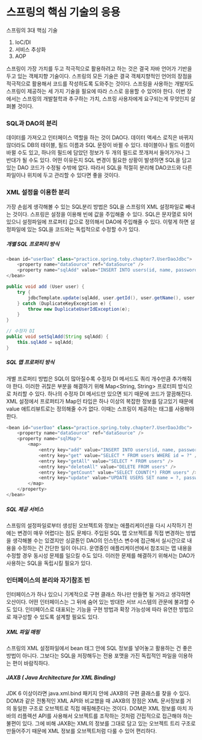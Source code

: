 # 스프링의 핵심 기술의 응용
스프링의 3대 핵심 기술
1.  IoC/DI
2. 서비스 추상화
3. AOP

스프링이 가장 가치를 두고 적극적으로 활용하려고 하는 것은 결국 자바 언어가 기반을 두고 있는 객체지향 기술이다. 스프링의 모든 기술은 결국 객체지향적인 언어의 장점을 적극적으로 활용해서 코드를 작성하도록 도와주는 것이다. 스프링을 사용하는 개발자도 스프링이 제공하는 세 가지 기술을 필요에 따라 스스로 응용할 수 있어야 한다. 이번 장에서는 스프링의 개발철학과 추구하는 가치, 스프링 사용자에게 요구되는게 무엇인지 살펴볼 것이다.

### SQL과 DAO의 분리
데이터를 가져오고 인터페이스 역할을 하는 것이 DAO다. 데이터 액세스 로직은 바뀌지 않더라도 DB의 테이블, 필드 이름과 SQL 문장이 바뀔 수 있다. 테이블이나 필드 이름이 바뀔 수도 있고, 하나의 필드에 담았던 정보가 두 개의 필드로 쪼개져서 들어가거나 그 반대가 될 수도 있다. 어떤 이유든지 SQL 변경이 필요한 상황이 발생하면 SQL을 담고 있는 DAO 코드가 수정될 수밖에 없다. 따라서 SQL을 적절히 분리해 DAO코드와 다른 파일이나 위치에 두고 관리할 수 있다면 좋을 것이다.

### XML 설정을 이용한 분리
가장 손쉽게 생각해볼 수 있는 SQL분리 방법은 SQL을 스프링의 XML 설정파일로 빼내는 것이다. 스프링은 설정을 이용해 빈에 값을 주입해줄 수 있다. SQL은 문자열로 되어 있으니 설정파일에 프로퍼티 값으로 정의해서 DAO에 주입해줄 수 있다. 이렇게 하면 설정파일에 있는 SQL을 코드와는 독립적으로 수정할 수가 있다.

##### 개별 SQL 프로퍼티 방식
```JAVA
<bean id="userDao" class="practice.spring.toby.chapter7.UserDaoJdbc">
	<property name="dataSource" ref="dataSource" />
	<property name="sqlAdd" value="INSERT INTO users(id, name, password, email, user_level, login, recommend) VALUES(?,?,?,?,?,?,?)" />
</bean>

public void add (User user) {
	try {
		jdbcTemplate.update(sqlAdd, user.getId(), user.getName(), user.getPassword(), user.getEmail(), user.getLevel().intValue(), user.getLogin(), user.getRecommend());
	} catch (DuplicateKeyException e) {
		throw new DuplicateUserIdException(e);
	}
}

// 수정자 DI
public void setSqlAdd(String sqlAdd) {
	this.sqlAdd = sqlAdd;
}
```

##### SQL 맵 프로퍼티 방식
개별 프로퍼티 방법은 SQL이 많아질수록 수정자 DI 메서드도 쿼리 개수만큼 추가해줘야 한다. 이러한 귀찮은 부분을 해결하기 위해 Map<String, String> 프로터피 방식으로 처리할 수 있다. 하나의 수정자 DI 메서드만 있으면 되기 때문에 코드가 깔끔해진다. XML 설정에서 프로퍼티가 Map인 타입은 하나 이상의 복잡한 정보를 담고있기 때문에 value 애트리뷰트로는 정의해줄 수가 없다. 이때는 스프링이 제공하는 <map> 태그를 사용해야 한다.

```JAVA
<bean id="userDao" class="practice.spring.toby.chapter7.UserDaoJdbc">
	<property name="dataSource" ref="dataSource" />
	<property name="sqlMap">
		<map>
			<entry key="add" value="INSERT INTO users(id, name, password, email, user_level, login, recommend) VALUES(?,?,?,?,?,?,?)" />
			<entry key="get" value="SELECT * FROM users WHERE id = ?" />
			<entry key="getAll" value="SELECT * FROM users" />
			<entry key="deleteAll" value="DELETE FROM users" />
			<entry key="getCount" value="SELECT COUNT(*) FROM users" />
			<entry key="update" value="UPDATE USERS SET name = ?, password = ?, email = ?, user_level = ?, login = ?, recommend = ? WHERE id = ?" />
		</map>
	</property>
</bean>
```

##### SQL 제공 서비스
스프링의 설정파일로부터 생성된 오브젝트와 정보는 애플리케이션을 다시 시작하기 전에는 변경이 매우 어렵다는 점도 문제다. 주입된 SQL 맵 오브젝트를 직접 변경하는 방법을 생각해볼 수는 있겠지만 싱글톤인 DAO의 인스턴스 변수에 접근해서 실시간으로 내용을 수정하는 건 간단한 일이 아니다. 운영중인 애플리케이션에서 참조되는 맵 내용을 수정할 경우 동시성 문제를 일으킬 수도 있다. 이러한 문제를 해결하기 위해서는 DAO가 사용하는 SQL을 독립시킬 필요가 있다.

### 인터페이스의 분리와 자기참조 빈
인터페이스가 하나 있으니 기계적으로 구현 클래스 하나만 만들면 될 거라고 생각하면 오산이다. 어떤 인터페이스는 그 뒤에 숨어 있는 방대한 서브 시스템의 관문에 불과할 수도 있다. 인터페이스로 대표되는 기능을 구현 방법과 확장 가능성에 따라 유연한 방법으로 재구성할 수 있도록 설계할 필요도 있다.

##### XML 파일 매핑
스프링의 XML 설정파일에서 bean 태그 안에 SQL 정보를 넣어놓고 활용하는 건 좋은 방법이 아니다. 그보다는 SQL을 저장해두는 전용 포맷을 가진 독립적인 파일을 이용하는 편이 바람직하다.

##### JAXB ( Java Architecture for XML Binding)
JDK 6 이상이라면 java.xml.bind 패키지 안에 JAXB의 구현 클래스를 찾을 수 있다. DOM과 같은 전통적인 XML API와 비교했을 때 JAXB의 장점은 XML 문서정보를 거의 동일한 구조로 오브젝트로 직접 매핑해준다는 것이다. DOM은 XML 정보를 마치 자바의 리플렉션 API를 사용해서 오브젝트를 조작하는 것처럼 간접적으로 접근해야 하는 불편이 있다. 그에 비해 JAXB는 XML의 정보를 그대로 담고 있는 오브젝트 트리 구조로 만들어주기 때문에 XML 정보를 오브젝트처럼 다룰 수 있어 편리하다.